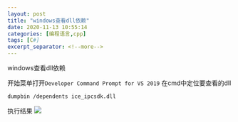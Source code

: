 ```yaml
---
layout: post
title: "windows查看dll依赖"
date: 2020-11-13 10:55:14
categories: [编程语言,cpp]
tags: [C#]
excerpt_separator: <!--more-->
---
```

windows查看dll依赖
<!--more-->

开始菜单打开`Developer Command Prompt for VS 2019`
在cmd中定位要查看的dll

```bash
dumpbin /dependents ice_ipcsdk.dll
```
执行结果
![](/images/深度截图_选择区域_20201113101454.png)